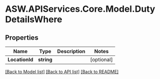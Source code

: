 
# ASW.APIServices.Core.Model.DutyDetailsWhere

## Properties

Name | Type | Description | Notes
------------ | ------------- | ------------- | -------------
**LocationId** | **string** |  | [optional] 

[[Back to Model list]](../README.md#documentation-for-models)
[[Back to API list]](../README.md#documentation-for-api-endpoints)
[[Back to README]](../README.md)

